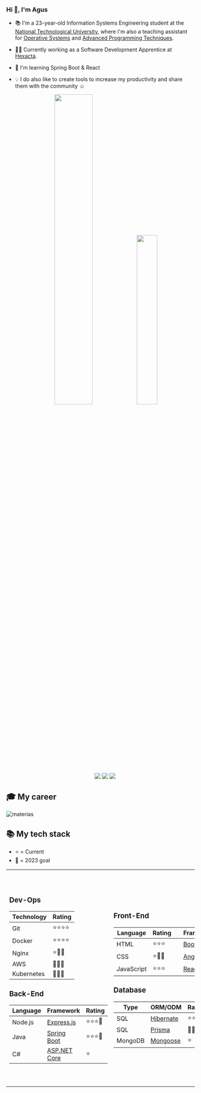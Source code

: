 ### Hi 👋, I'm Agus

- 📚 I'm a 23-year-old Information Systems Engineering student at the [National Technological University](http://www.sistemas.frba.utn.edu.ar/), where I'm also a teaching assistant for [Operative Systems](https://www.utnso.com.ar/) and [Advanced Programming Techniques](https://tadp-utn-frba.github.io/).

- 👨‍💻 Currently working as a Software Development Apprentice at [Hexacta](https://careers.hexacta.com/).

- 🌱 I'm learning Spring Boot & React

- 💡 I do also like to create tools to increase my productivity and share them with the community ☺️

  <p align="center">
  <img width="46%" src="https://github-readme-stats.vercel.app/api?username=RaniAgus&show_icons=true&bg_color=0d1117&theme=github_dark&include_all_commits=true&count_private=true"/>
  <img width="34%" src="https://github-readme-stats.vercel.app/api/top-langs/?username=RaniAgus&layout=compact&langs_count=8&theme=github_dark"/>
  </p>

  <p align="center">
  <a href="https://gitstats.me/RaniAgus"><img src="https://img.shields.io/badge/-RaniAgus-black?style=flat&labelColor=black&logo=github&logoColor=white"/></a>
  <a href="https://www.linkedin.com/in/agusranieri/"><img src="https://img.shields.io/badge/-Agustin%20Ranieri%20-0077B5?style=flat&logo=Linkedin&logoColor=white"/></a>
  <a href="mailto:aguseranieri@gmail.com"><img src="https://img.shields.io/badge/-aguseranieri@gmail.com-D14836?style=flat&logo=Gmail&logoColor=white"/></a>
  </p>

## 🎓 My career

![materias](https://user-images.githubusercontent.com/39303639/222747509-a900b625-a0d5-4c12-adc6-9bc54a8f2a88.png)

## 📚 My tech stack

- ⭐ = Current
- 🎯 = 2023 goal


<table>
  <tr>
    <td>
  
### Dev-Ops

| Technology | Rating   |
| ---------- | -------- |
| Git        | ⭐⭐⭐⭐ |
| Docker     | ⭐⭐⭐⭐ |
| Nginx      | ⭐🎯🎯   |
| AWS        | 🎯🎯🎯   |
| Kubernetes | 🎯🎯🎯   |

      
### Back-End

| Language | Framework                                            | Rating   |
| -------- | ---------------------------------------------------- | -------- |
| Node.js  | [Express.js](https://github.com/expressjs/express)   | ⭐⭐⭐🎯 | 
| Java     | [Spring Boot](https://github.com/spring-projects/spring-boot) | ⭐⭐⭐🎯   |
| C#       | [ASP.NET Core](https://github.com/dotnet/aspnetcore) | ⭐       |

   </td>
   <td>
      
### Front-End

| Language           | Rating    | | Framework                                      | Rating   |
| ------------------ | --------- |-| ---------------------------------------------- | -------- |
| HTML               | ⭐⭐⭐   | | [Bootstrap](https://github.com/twbs/bootstrap) | ⭐⭐⭐   |
| CSS                | ⭐🎯🎯   | | [Angular](https://github.com/angular/angular)  | ⭐⭐⭐   |
| JavaScript         | ⭐⭐⭐   | | [React.js](https://github.com/facebook/react)  | ⭐🎯🎯🎯 |

     
### Database

| Type    | ORM/ODM                                                 | Rating   |
| ------- | ------------------------------------------------------- | -------- |
| SQL     | [Hibernate](https://github.com/hibernate/hibernate-orm) | ⭐⭐⭐⭐   |
| SQL     | [Prisma](https://github.com/prisma/prisma)              | 🎯🎯🎯   | 
| MongoDB | [Mongoose](https://github.com/Automattic/mongoose)      | ⭐       | 

   </td>
   <td>

### Other Tools
     
| Language      | Rating   |
| ------------- | -------- |
| C             | ⭐⭐⭐⭐ |
| TypeScript    | ⭐⭐⭐⭐ |
| Scala         | ⭐⭐⭐   |
| Bash Scripts  | ⭐⭐⭐   |
| Ruby          | ⭐⭐     |
| Python        | ⭐       | 
| PHP           | ⭐       | 
     
| Tool          | Rating   |
| ------------- | -------- |
| GNU Make      | ⭐⭐⭐⭐ | 
| Linux Shell   | ⭐⭐⭐⭐ |
| CMake         | ⭐⭐⭐   |
| RxJS          | ⭐⭐⭐   |
| JWT           | ⭐⭐     |

  </td>
 </tr>
</table>
